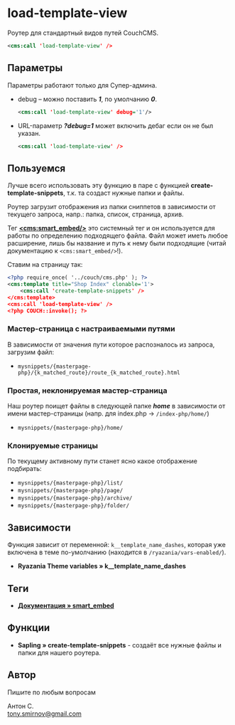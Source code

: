 # load-template-view

Роутер для стандартный видов путей CouchCMS.

```xml
<cms:call 'load-template-view' />
```

## Параметры

Параметры работают только для Супер-админа.

* debug – можно поставить ***1***, по умолчанию ***0***.

   ```xml
   <cms:call 'load-template-view' debug='1'/>
   ```

* URL-параметр ***?debug=1*** может включить дебаг если он не был указан.

   ```xml
   <cms:call 'load-template-view' />
   ```

## Пользуемся

Лучше всего использовать эту функцию в паре с функцией **create-template-snippets**, т.к. та создаст нужные папки и файлы.

Роутер загрузит отображения из папки сниппетов в зависимости от текущего запроса, напр.: папка, список, страница, архив.

Тег **[&lt;cms:smart_embed/&gt;](#теги)** это системный тег и он используется для работы по определению подходящего файла. Файл может иметь любое расширение, лишь бы название и путь к нему были подходящие (читай документацию к `<cms:smart_embed/>`!).

Ставим на страницу так:

```xml
<?php require_once( '../couch/cms.php' ); ?>
<cms:template title="Shop Index" clonable='1'>
    <cms:call 'create-template-snippets' />
</cms:template>
<cms:call 'load-template-view' />
<?php COUCH::invoke(); ?>
```

### Мастер-страница с настраиваемыми путями

В зависимости от значения пути которое распозналось из запроса, загрузим файл:

* `mysnippets/{masterpage-php}/{k_matched_route}/route_{k_matched_route}.html`

### Простая, неклонируемая мастер-страница

Наш роутер поищет файлы в следующей папке ***home*** в зависимости от имени мастер-страницы (напр. для index.php → `/index-php/home/`)

* `mysnippets/{masterpage-php}/home/`

### Клонируемые страницы

По текущему активному пути станет ясно какое отображение подбирать:

* `mysnippets/{masterpage-php}/list/`
* `mysnippets/{masterpage-php}/page/`
* `mysnippets/{masterpage-php}/archive/`
* `mysnippets/{masterpage-php}/folder/`

## Зависимости

Функция зависит от переменной: `k__template_name_dashes`, которая уже включена в теме по-умолчанию (находится в `/ryazania/vars-enabled/`).

* **Ryazania Theme variables » k__template_name_dashes**

## Теги

* **[Документация » smart_embed](https://docs.couchcms.com/miscellaneous/smart_embed.html)**


## Функции

* **Sapling » create-template-snippets** - создаёт все нужные файлы и папки для нашего роутера.

## Автор

Пишите по любым вопросам

Антон С.\
tony.smirnov@gmail.com
